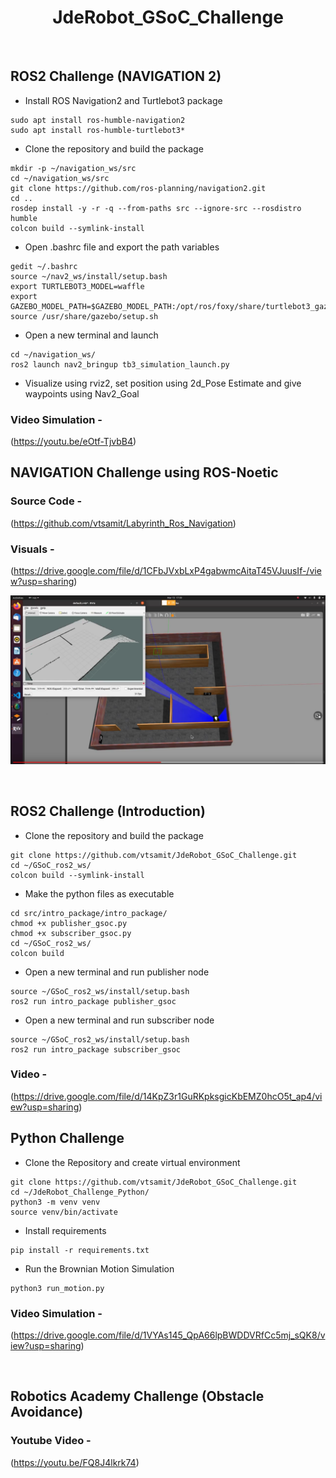 <h1 align="center"> JdeRobot_GSoC_Challenge </h1>
<br>
<h2 align="left"> ROS2 Challenge (NAVIGATION 2) </h2>

*   Install ROS Navigation2 and Turtlebot3 package

```
sudo apt install ros-humble-navigation2
sudo apt install ros-humble-turtlebot3*
```

*  Clone the repository and build the package
```
mkdir -p ~/navigation_ws/src
cd ~/navigation_ws/src
git clone https://github.com/ros-planning/navigation2.git
cd ..
rosdep install -y -r -q --from-paths src --ignore-src --rosdistro humble
colcon build --symlink-install
```
*  Open .bashrc file and export the path variables
  
```
gedit ~/.bashrc
source ~/nav2_ws/install/setup.bash
export TURTLEBOT3_MODEL=waffle
export GAZEBO_MODEL_PATH=$GAZEBO_MODEL_PATH:/opt/ros/foxy/share/turtlebot3_gazebo/models
source /usr/share/gazebo/setup.sh
```
* Open a new terminal and launch
  
```
cd ~/navigation_ws/
ros2 launch nav2_bringup tb3_simulation_launch.py
```
*  Visualize using rviz2, set position using 2d_Pose Estimate and give waypoints using Nav2_Goal

### Video Simulation - 
(https://youtu.be/eOtf-TjvbB4)
<br>
<h2 align="left"> NAVIGATION Challenge using ROS-Noetic </h2>

### Source Code - 
(https://github.com/vtsamit/Labyrinth_Ros_Navigation)
### Visuals - 
(https://drive.google.com/file/d/1CFbJVxbLxP4gabwmcAitaT45VJuusIf-/view?usp=sharing)
<p align="center" style="background-color: rgb(250,250,250)">
<img src="https://github.com/vtsamit/Labyrinth_Ros_Navigation/blob/main/Screenshot from 2024-03-25 23-50-31.png"/>
</p>

<br>
<h2 align="left"> ROS2 Challenge (Introduction) </h2>

*  Clone the repository and build the package
```
git clone https://github.com/vtsamit/JdeRobot_GSoC_Challenge.git
cd ~/GSoC_ros2_ws/
colcon build --symlink-install
```
* Make the python files as executable

```
cd src/intro_package/intro_package/
chmod +x publisher_gsoc.py
chmod +x subscriber_gsoc.py
cd ~/GSoC_ros2_ws/
colcon build
```

* Open a new terminal and run publisher node
```
source ~/GSoC_ros2_ws/install/setup.bash
ros2 run intro_package publisher_gsoc
```

* Open a new terminal and run subscriber node
```
source ~/GSoC_ros2_ws/install/setup.bash
ros2 run intro_package subscriber_gsoc
```
### Video -
(https://drive.google.com/file/d/14KpZ3r1GuRKpksgicKbEMZ0hcO5t_ap4/view?usp=sharing)
<br>
<h2 align="left"> Python Challenge </h2>

* Clone the Repository and create virtual environment

```
git clone https://github.com/vtsamit/JdeRobot_GSoC_Challenge.git
cd ~/JdeRobot_Challenge_Python/
python3 -m venv venv
source venv/bin/activate

```

* Install requirements
```
pip install -r requirements.txt
```
* Run the Brownian Motion Simulation
```
python3 run_motion.py
```
### Video Simulation -
(https://drive.google.com/file/d/1VYAs145_QpA66lpBWDDVRfCc5mj_sQK8/view?usp=sharing)

<br>
<h2 align="left"> Robotics Academy Challenge (Obstacle Avoidance) </h2>

### Youtube Video - 
(https://youtu.be/FQ8J4lkrk74)











  
